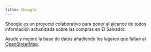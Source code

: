 ```yaml
---
title: Shoogle
---
```


Shoogle es un proyecto colaborativo para poner al alcance de todos información actualizada sobre las compras en El Salvador.

Ayude y mejore la base de datos añadiendo los lugares que faltan al [OpenStreetMap](https://www.openstreetmap.org/).
